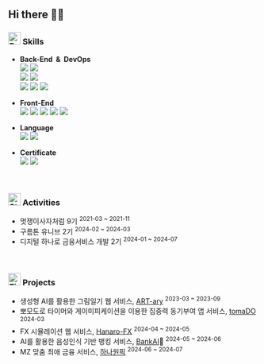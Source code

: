 ## Hi there 👋🏻

### <img src="https://github.com/Tarikul-Islam-Anik/Animated-Fluent-Emojis/blob/master/Emojis/Travel%20and%20places/Rocket.png" alt="Rocket" width="25" height="25" /> Skills
- **Back-End&nbsp;&nbsp;&&nbsp;&nbsp;DevOps** <br>
<img src="https://img.shields.io/badge/Spring Boot-6DB33F?style=flat-square&logo=Spring Boot&logoColor=white"/></a>
<img src="https://img.shields.io/badge/Django-092E20?style=flat-square&logo=Django&logoColor=white"/></a><br>
<img src="https://img.shields.io/badge/MySQL-4479A1?style=flat-square&logo=MySQL&logoColor=white"/></a>
<img src="https://img.shields.io/badge/Redis-DC382D?style=flat&logo=Redis&logoColor=white"><br>
<img src="https://img.shields.io/badge/Amazon AWS-232F3E?style=flat-square&logo=Amazon Web Services&logoColor=white"/></a>
<img src="https://img.shields.io/badge/docker-2496ED?style=flat-square&logo=docker&s&logoColor=white"></a>
<img src="https://img.shields.io/badge/jenkins-D24939?style=flat-square&logo=jenkins&s&logoColor=white"></a>

- **Front-End** <br>
<img src="https://img.shields.io/badge/React-61DAFB?style=flat&logo=React&logoColor=black"/></a>
<img src="https://img.shields.io/badge/HTML-E34F26?style=flat-square&logo=HTML5&logoColor=white"/></a>
<img src="https://img.shields.io/badge/CSS-1572B6?style=flat-square&logo=CSS3&logoColor=white"/></a>
<img src="https://img.shields.io/badge/JavaScript-F7DF1E?style=flat-square&logo=JavaScript&logoColor=black"/></a>
<img src="https://img.shields.io/badge/TypeScript-3178C6?style=flat&logo=TypeScript&logoColor=white"/></a>

- **Language** <br>
<img src="https://img.shields.io/badge/Java-007396?style=flat-square&logo=Java&logoColor=white"/></a>
<img src="https://img.shields.io/badge/Python-3776AB?style=flat-square&logo=Python&logoColor=white"/></a>

- **Certificate** <br>
<img src="https://img.shields.io/badge/정보처리기사-EE8097?style=flat-square&logo=coveralls&logoColor=white"/></a>
<img src="https://img.shields.io/badge/SQLD-FF6289?style=flat-square&logo=coveralls&logoColor=white"/></a>

<br>

### <img src="https://raw.githubusercontent.com/Tarikul-Islam-Anik/Animated-Fluent-Emojis/master/Emojis/Travel%20and%20places/Star.png" alt="Star" width="25" height="25" /> Activities
- 멋쟁이사자처럼 9기 <sup>2021-03 ~ 2021-11
- 구름톤 유니브 2기 <sup>2024-02 ~ 2024-03
- 디지털 하나로 금융서비스 개발 2기 <sup>2024-01 ~ 2024-07

<br>

### <img src="https://raw.githubusercontent.com/Tarikul-Islam-Anik/Animated-Fluent-Emojis/master/Emojis/Travel%20and%20places/Fire.png" alt="Fire" width="25" height="25" /> Projects
- 생성형 AI를 활용한 그림일기 웹 서비스, [ART-ary](https://github.com/HIGHFIVE2023/artary_server) <sup>2023-03 ~ 2023-09
- 뽀모도로 타이머와 게이미피케이션을 이용한 집중력 동기부여 앱 서비스, [tomaDO](https://github.com/9oormthon-univ/2024_BEOTKKOTTHON_TEAM_29_BE) <sup>2024-03
- FX 시뮬레이션 웹 서비스, [Hanaro-FX](https://github.com/Hanaro-FX/Hanaro-FX) <sup>2024-04 ~ 2024-05
- AI를 활용한 음성인식 기반 뱅킹 서비스, [BankAI](https://github.com/BangCrush)🥇 <sup>2024-05 ~ 2024-06
- MZ 맞춤 최애 금융 서비스, [하나원픽](https://github.com/Hana1Pick) <sup>2024-06 ~ 2024-07
